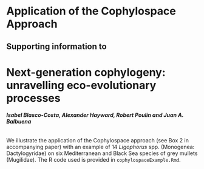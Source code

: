 # Application of the Cophylospace Approach
## Supporting information to
# Next-generation cophylogeny: unravelling eco-evolutionary processes
###### **Isabel Blasco-Costa, Alexander Hayward, Robert Poulin and Juan A. Balbuena**<br>

We illustrate the application of the Cophylospace approach (see Box 2 in accompanying paper) with an example of 14 *Ligophorus* spp. (Monogenea: Dactylogyridae) on six Mediterranean and Black Sea species of grey mullets (Mugilidae). The R code used is provided in `cophylospaceExample.Rmd`.


